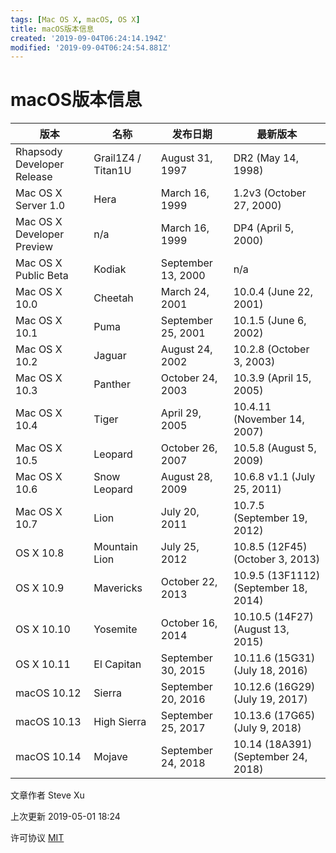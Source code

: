 ```yaml
---
tags: [Mac OS X, macOS, OS X]
title: macOS版本信息
created: '2019-09-04T06:24:14.194Z'
modified: '2019-09-04T06:24:54.881Z'
---
```


# macOS版本信息

| 版本 | 名称 | 发布日期 | 最新版本 |
| --- | --- | --- | --- |
| Rhapsody Developer Release | Grail1Z4 / Titan1U | August 31, 1997 | DR2 (May 14, 1998) |
| Mac OS X Server 1.0 | Hera | March 16, 1999 | 1.2v3 (October 27, 2000) |
| Mac OS X Developer Preview | n/a | March 16, 1999 | DP4 (April 5, 2000) |
| Mac OS X Public Beta | Kodiak | September 13, 2000 | n/a |
| Mac OS X 10.0 | Cheetah | March 24, 2001 | 10.0.4 (June 22, 2001) |
| Mac OS X 10.1 | Puma | September 25, 2001 | 10.1.5 (June 6, 2002) |
| Mac OS X 10.2 | Jaguar | August 24, 2002 | 10.2.8 (October 3, 2003) |
| Mac OS X 10.3 | Panther | October 24, 2003 | 10.3.9 (April 15, 2005) |
| Mac OS X 10.4 | Tiger | April 29, 2005 | 10.4.11 (November 14, 2007) |
| Mac OS X 10.5 | Leopard | October 26, 2007 | 10.5.8 (August 5, 2009) |
| Mac OS X 10.6 | Snow Leopard | August 28, 2009 | 10.6.8 v1.1 (July 25, 2011) |
| Mac OS X 10.7 | Lion | July 20, 2011 | 10.7.5 (September 19, 2012) |
| OS X 10.8 | Mountain Lion | July 25, 2012 | 10.8.5 (12F45) (October 3, 2013) |
| OS X 10.9 | Mavericks | October 22, 2013 | 10.9.5 (13F1112) (September 18, 2014) |
| OS X 10.10 | Yosemite | October 16, 2014 | 10.10.5 (14F27) (August 13, 2015) |
| OS X 10.11 | El Capitan | September 30, 2015 | 10.11.6 (15G31) (July 18, 2016) |
| macOS 10.12 | Sierra | September 20, 2016 | 10.12.6 (16G29) (July 19, 2017) |
| macOS 10.13 | High Sierra | September 25, 2017 | 10.13.6 (17G65) (July 9, 2018) |
| macOS 10.14 | Mojave | September 24, 2018 | 10.14 (18A391) (September 24, 2018) |

文章作者 Steve Xu

上次更新 2019\-05\-01 18:24

许可协议 [MIT](https://github.com/nusr/blog/blob/master/LICENSE)

